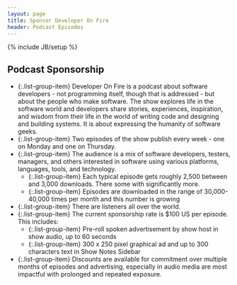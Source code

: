 ```yaml
---
layout: page
title: Sponsor Developer On Fire
header: Podcast Episodes
---
```

{% include JB/setup %}

## Podcast Sponsorship

* {:.list-group-item} Developer On Fire is a podcast about software developers - not programming itself, though that is addressed - but about the people who make software.  The show explores life in the software world and developers share stories, experiences, inspiration, and wisdom from their life in the world of writing code and designing and building systems.  It is about expressing the humanity of software geeks.
* {:.list-group-item} Two episodes of the show publish every week - one on Monday and one on Thursday.
* {:.list-group-item} The audience is a mix of software developers, testers, managers, and others interested in software using various platforms, languages, tools, and technology.
  * {:.list-group-item} Each typical episode gets roughly 2,500 between and 3,000 downloads.  There some with significantly more.
  * {:.list-group-item} Episodes are downloaded in the range of 30,000-40,000 times per month and this number is growing
* {:.list-group-item} There are listeners all over the world.
* {:.list-group-item} The current sponsorship rate is $100 US per episode.  This includes:
  * {:.list-group-item} Pre-roll spoken advertisement by show host in show audio, up to 60 seconds
  * {:.list-group-item} 300 x 250 pixel graphical ad and up to 300 characters text in Show Notes Sidebar
* {:.list-group-item} Discounts are available for commitment over multiple months of episodes and advertising, especially in audio media are most impactful with prolonged and repeated exposure.
